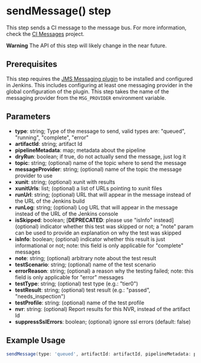 # sendMessage() step

This step sends a CI message to the message bus. For more information, check the [CI Messages](https://pagure.io/fedora-ci/messages) project.

**Warning** The API of this step will likely change in the near future.

## Prerequisites

This step requires the [JMS Messaging plugin](https://wiki.jenkins.io/display/JENKINS/JMS+Messaging+Plugin) to be installed and configured in Jenkins. This includes configuring at least one messaging provider in the global configuration of the plugin. This step takes the name of the messaging provider from the `MSG_PROVIDER` environment variable.

## Parameters

* **type**: string; Type of the message to send, valid types are: "queued", "running", "complete", "error"
* **artifactId**: string; artifact Id
* **pipelineMetadata**: map; metadata about the pipeline
* **dryRun**: boolean; if true, do not actually send the message, just log it
* **topic**: string; (optional) name of the topic where to send the message
* **messageProvider**: string; (optional) name of the topic the message provider to use
* **xunit**: string; (optional) xunit with results
* **xunitUrls**: list; (optional) a list of URLs pointing to xunit files
* **runUrl**: string; (optional) URL that will appear in the message instead of the URL of the Jenkins build
* **runLog**: string; (optional) Log URL that will appear in the message instead of the URL of the Jenkins console
* **isSkipped**: boolean; [**DEPRECATED**: please use "isInfo" instead] (optional) indicator whether this test was skipped or not; a "note" param can be used to provide an explanation on why the test was skipped
* **isInfo**: boolean; (optional) indicator whether this result is just informational or not; note: this field is only applicable for "complete" messages
* **note**: string; (optional) arbitrary note about the test result
* **testScenario**: string; (optional) name of the test scenario
* **errorReason**: string; (optional) a reason why the testing failed; note: this field is only applicable for "error" messages
* **testType**: string; (optional) test type (e.g.: "tier0")
* **testResult**: string; (optional) test result (e.g.: "passed", "needs_inspection")
* **testProfile**: string: (optional) name of the test profile
* **nvr**: string: (optional) Report results for this NVR, instead of the artifact Id
* **suppressSslErrors**: boolean; (optional) ignore ssl errors (default: false)


## Example Usage

```groovy
sendMessage(type: 'queued', artifactId: artifactId, pipelineMetadata: pipelineMetadata, dryRun: isPullRequest())
```
